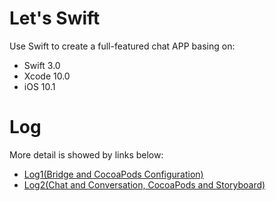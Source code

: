 # Let's Swift

Use Swift to create a full-featured chat APP basing on: 

* Swift 3.0
* Xcode 10.0
* iOS 10.1


# Log

More detail is  showed by links below:

* [Log1(Bridge and CocoaPods Configuration)](Log1.md)
* [Log2(Chat and Conversation, CocoaPods and Storyboard)](Log2.md)


